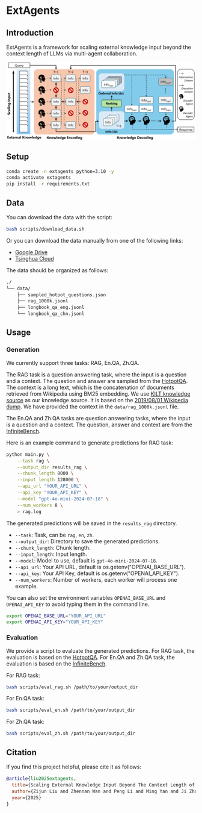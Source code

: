 # ExtAgents

## Introduction

ExtAgents is a framework for scaling external knowledge input beyond the context length of LLMs via multi-agent collaboration.

![overview](./figs/overview.png)

## Setup

```bash
conda create -n extagents python=3.10 -y
conda activate extagents
pip install -r requirements.txt
```

## Data

You can download the data with the script:

```bash
bash scripts/download_data.sh
```

Or you can download the data manually from one of the following links:

- [Google Drive](https://drive.google.com/drive/folders/1FQSojqgF1VdumXxSh1UbIoE6lQ2E_xJn?usp=sharing)
- [Tsinghua Cloud](https://cloud.tsinghua.edu.cn/d/b8aab568cf5c4785b457/)

The data should be organized as follows:

```bash
./
└── data/
    ├── sampled_hotpot_questions.json
    ├── rag_1000k.jsonl
    ├── longbook_qa_eng.jsonl
    └── longbook_qa_chn.jsonl
```

## Usage

### Generation

We currently support three tasks: RAG, En.QA, Zh.QA.

The RAG task is a question answering task, where the input is a question and a context. The question and answer are sampled from the [HotpotQA](https://github.com/hotpotqa/hotpot). The context is a long text, which is the concatenation of documents retrieved from Wikipedia using BM25 embedding. We use [KILT knowledge source](http://dl.fbaipublicfiles.com/KILT/kilt_knowledgesource.json) as our knowledge source. It is based on the [2019/08/01 Wikipedia dump](http://dl.fbaipublicfiles.com/BLINK/enwiki-pages-articles.xml.bz2). We have provided the context in the `data/rag_1000k.jsonl` file.

The En.QA and Zh.QA tasks are question answering tasks, where the input is a question and a context. The question, answer and context are from the [InfiniteBench](https://github.com/OpenBMB/InfiniteBench).

Here is an example command to generate predictions for RAG task:

```bash
python main.py \
    --task rag \
    --output_dir results_rag \
    --chunk_length 8000 \
    --input_length 128000 \
    --api_url "YOUR_API_URL" \
    --api_key "YOUR_API_KEY" \
    --model "gpt-4o-mini-2024-07-18" \
    --num_workers 8 \
    > rag.log
```

The generated predictions will be saved in the `results_rag` directory.

- `--task`: Task, can be `rag`, `en`, `zh`.
- `--output_dir`: Directory to save the generated predictions.
- `--chunk_length`: Chunk length.
- `--input_length`: Input length.
- `--model`: Model to use, default is `gpt-4o-mini-2024-07-18`.
- `--api_url`: Your API URL, default is os.getenv("OPENAI_BASE_URL").
- `--api_key`: Your API Key, default is os.getenv("OPENAI_API_KEY").
- `--num_workers`: Number of workers, each worker will process one example.

You can also set the environment variables `OPENAI_BASE_URL` and `OPENAI_API_KEY` to avoid typing them in the command line.

```bash
export OPENAI_BASE_URL="YOUR_API_URL"
export OPENAI_API_KEY="YOUR_API_KEY"
```

### Evaluation

We provide a script to evaluate the generated predictions. For RAG task, the evaluation is based on the [HotpotQA](https://github.com/hotpotqa/hotpot). For En.QA and Zh.QA task, the evaluation is based on the [InfiniteBench](https://github.com/OpenBMB/InfiniteBench).

For RAG task:

```bash
bash scripts/eval_rag.sh /path/to/your/output_dir
```

For En.QA task: 

```bash
bash scripts/eval_en.sh /path/to/your/output_dir
```

For Zh.QA task:

```bash
bash scripts/eval_zh.sh /path/to/your/output_dir
```

## Citation

If you find this project helpful, please cite it as follows:

```bibtex
@article{liu2025extagents,
  title={Scaling External Knowledge Input Beyond The Context Length of LLMs via Multi-Agent Collaboration},
  author={Zijun Liu and Zhennan Wan and Peng Li and Ming Yan and Ji Zhang and Fei Huang and Yang Liu},
  year={2025}
}
```
